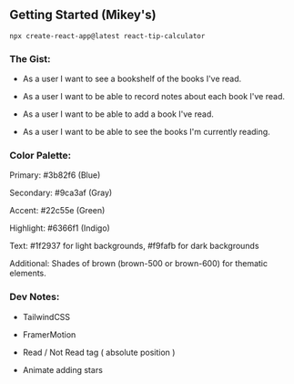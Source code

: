 ## Getting Started (Mikey's)

`npx create-react-app@latest react-tip-calculator`

### The Gist:

- As a user I want to see a bookshelf of the books I've read.

- As a user I want to be able to record notes about each book I've read.

- As a user I want to be able to add a book I've read.

- As a user I want to be able to see the books I'm currently reading.

### Color Palette:

Primary: #3b82f6 (Blue)

Secondary: #9ca3af (Gray)

Accent: #22c55e (Green)

Highlight: #6366f1 (Indigo)

Text: #1f2937 for light backgrounds, #f9fafb for dark backgrounds

Additional: Shades of brown (brown-500 or brown-600) for thematic elements.

### Dev Notes:

- TailwindCSS

- FramerMotion

- Read / Not Read tag ( absolute position )

- Animate adding stars
